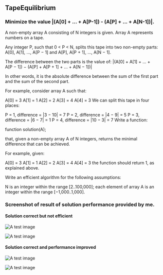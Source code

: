 
## TapeEquilibrium

### Minimize the value |(A[0] + ... + A[P-1]) - (A[P] + ... + A[N-1])|.

A non-empty array A consisting of N integers is given. Array A represents numbers on a tape.

Any integer P, such that 0 < P < N, splits this tape into two non-empty parts: A[0], A[1], ..., A[P − 1] and A[P], A[P + 1], ..., A[N − 1].

The difference between the two parts is the value of: |(A[0] + A[1] + ... + A[P − 1]) − (A[P] + A[P + 1] + ... + A[N − 1])|

In other words, it is the absolute difference between the sum of the first part and the sum of the second part.

For example, consider array A such that:

  A[0] = 3
  A[1] = 1
  A[2] = 2
  A[3] = 4
  A[4] = 3
We can split this tape in four places:

P = 1, difference = |3 − 10| = 7
P = 2, difference = |4 − 9| = 5
P = 3, difference = |6 − 7| = 1
P = 4, difference = |10 − 3| = 7
Write a function:

function solution(A);

that, given a non-empty array A of N integers, returns the minimal difference that can be achieved.

For example, given:

  A[0] = 3
  A[1] = 1
  A[2] = 2
  A[3] = 4
  A[4] = 3
the function should return 1, as explained above.

Write an efficient algorithm for the following assumptions:

N is an integer within the range [2..100,000];
each element of array A is an integer within the range [−1,000..1,000].


### Screenshot of result of solution performance provided by me.

#### Solution correct but not efficient 
![A test image](https://github.com/Odubolaoluwatimilehin/Solved-Algorithims-Exercise/blob/master/TapeEquilibrium%20Problem/Screenshot%20from%202020-08-09%2002-22-52.png?raw=true)

![A test image](https://github.com/Odubolaoluwatimilehin/Solved-Algorithims-Exercise/blob/master/TapeEquilibrium%20Problem/Screenshot%20from%202020-08-09%2002-27-29.png?raw=true)


#### Solution correct and performance improved 

![A test image](https://github.com/Odubolaoluwatimilehin/Solved-Algorithims-Exercise/blob/master/TapeEquilibrium%20Problem/Screenshot%20from%202020-08-09%2002-26-01.png?raw=true)

![A test image](https://github.com/Odubolaoluwatimilehin/Solved-Algorithims-Exercise/blob/master/TapeEquilibrium%20Problem/Screenshot%20from%202020-08-09%2002-27-15.png?raw=true)

